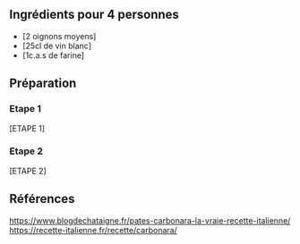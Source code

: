 ## Ingrédients pour 4 personnes

- [2 oignons moyens]
- [25cl de vin blanc]
- [1c.a.s de farine]

## Préparation

### Etape 1

[ETAPE 1]

### Etape 2

[ETAPE 2]

## Références

<https://www.blogdechataigne.fr/pates-carbonara-la-vraie-recette-italienne/>
<https://recette-italienne.fr/recette/carbonara/>
